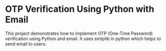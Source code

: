 # OTP Verification Using Python with Email

This project demonstrates how to implement OTP (One-Time Password) verification using Python and email. It uses smtplib in python which helps to send email to users.
